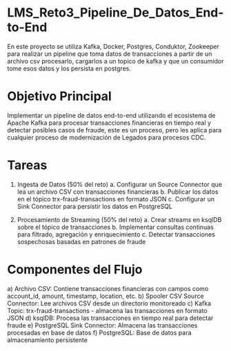 # LMS_Reto3_Pipeline_De_Datos_End-to-End
En este proyecto se utiliza Kafka, Docker, Postgres, Conduktor, Zookeeper para realizar un pipeline que toma datos de transacciones a partir de un archivo csv procesarlo, cargarlos a un topico de kafka y que un consumidor tome esos datos y los persista en postgres.

# Objetivo Principal
Implementar un pipeline de datos end-to-end utilizando el ecosistema de Apache Kafka para procesar transacciones financieras en tiempo real y detectar posibles casos de fraude, este es un proceso, pero les aplica para cualquier proceso de modernización de Legados para procesos CDC.

# Tareas

1) Ingesta de Datos (50% del reto)
a. Configurar un Source Connector que lea un archivo CSV con transacciones financieras
b. Publicar los datos en el tópico trx-fraud-transactions en formato JSON
c. Configurar un Sink Connector para persistir los datos en PostgreSQL

2) Procesamiento de Streaming (50% del reto)
a. Crear streams en ksqlDB sobre el tópico de transacciones
b. Implementar consultas continuas para filtrado, agregación y enriquecimiento
c. Detectar transacciones sospechosas basadas en patrones de fraude

# Componentes del Flujo
a) Archivo CSV: Contiene transacciones financieras con campos como account_id, amount, timestamp, location, etc.
b) Spooler CSV Source Connector: Lee archivos CSV desde un directorio monitoreado
c) Kafka Topic: trx-fraud-transactions - almacena las transacciones en formato JSON
d) ksqlDB: Procesa las transacciones en tiempo real para detectar fraude
e) PostgreSQL Sink Connector: Almacena las transacciones procesadas en base de datos
f) PostgreSQL: Base de datos para almacenamiento persistente
